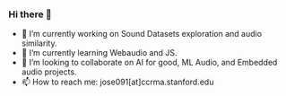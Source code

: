 ### Hi there 👋


- 🔭 I’m currently working on Sound Datasets exploration and audio similarity.
- 🌱 I’m currently learning Webaudio and JS.
- 👯 I’m looking to collaborate on AI for good, ML Audio, and Embedded audio projects.
- 📫 How to reach me: jose091[at]ccrma.stanford.edu


<!--
**wetdog/wetdog** is a ✨ _special_ ✨ repository because its `README.md` (this file) appears on your GitHub profile.

Here are some ideas to get you started:

- 🔭 I’m currently working on ...
- 🌱 I’m currently learning ...
- 👯 I’m looking to collaborate on ...
- 🤔 I’m looking for help with ...
- 💬 Ask me about ...
- 📫 How to reach me: ...
- 😄 Pronouns: ...
- ⚡ Fun fact: ...
-->
